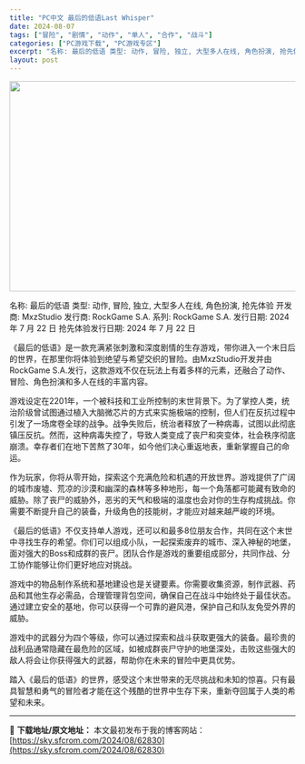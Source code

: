```yaml
---
title: "PC中文 最后的低语Last Whisper"
date: 2024-08-07
tags: ["冒险", "剧情", "动作", "单人", "合作", "战斗"]
categories: ["PC游戏下载", "PC游戏专区"]
excerpt: "名称: 最后的低语 类型: 动作, 冒险, 独立, 大型多人在线, 角色扮演, 抢先体验 开发商: MxzStudio 发行商: RockGame S.A. 系列: RockGame S.A. 发行日期: 2024 年 7 月 22 日 抢先体验发行日期: 2024 年 7 月 22 日 《最后的低&hellip;"
layout: post
---
```


<img class="aligncenter size-full wp-image-62831" src="https://sky.sfcrom.com/wp-content/uploads/2024/08/2024080702012791.webp" alt="" width="660" height="370" />

名称: 最后的低语
类型: 动作, 冒险, 独立, 大型多人在线, 角色扮演, 抢先体验
开发商: MxzStudio
发行商: RockGame S.A.
系列: RockGame S.A.
发行日期: 2024 年 7 月 22 日
抢先体验发行日期: 2024 年 7 月 22 日

《最后的低语》是一款充满紧张刺激和深度剧情的生存游戏，带你进入一个末日后的世界，在那里你将体验到绝望与希望交织的冒险。由MxzStudio开发并由RockGame S.A.发行，这款游戏不仅在玩法上有着多样的元素，还融合了动作、冒险、角色扮演和多人在线的丰富内容。

游戏设定在2201年，一个被科技和工业所控制的末世背景下。为了掌控人类，统治阶级曾试图通过植入大脑微芯片的方式来实施极端的控制，但人们在反抗过程中引发了一场席卷全球的战争。战争失败后，统治者释放了一种病毒，试图以此彻底镇压反抗。然而，这种病毒失控了，导致人类变成了丧尸和突变体，社会秩序彻底崩溃。幸存者们在地下苦熬了30年，如今他们决心重返地表，重新掌握自己的命运。

作为玩家，你将从零开始，探索这个充满危险和机遇的开放世界。游戏提供了广阔的城市废墟、荒凉的沙漠和幽深的森林等多种地形，每一个角落都可能藏有致命的威胁。除了丧尸的威胁外，恶劣的天气和极端的温度也会对你的生存构成挑战。你需要不断提升自己的装备，升级角色的技能树，才能应对越来越严峻的环境。

《最后的低语》不仅支持单人游戏，还可以和最多8位朋友合作，共同在这个末世中寻找生存的希望。你们可以组成小队，一起探索废弃的城市、深入神秘的地堡，面对强大的Boss和成群的丧尸。团队合作是游戏的重要组成部分，共同作战、分工协作能够让你们更好地应对挑战。

游戏中的物品制作系统和基地建设也是关键要素。你需要收集资源，制作武器、药品和其他生存必需品，合理管理背包空间，确保自己在战斗中始终处于最佳状态。通过建立安全的基地，你可以获得一个可靠的避风港，保护自己和队友免受外界的威胁。

游戏中的武器分为四个等级，你可以通过探索和战斗获取更强大的装备。最珍贵的战利品通常隐藏在最危险的区域，如被成群丧尸守护的地堡深处，击败这些强大的敌人将会让你获得强大的武器，帮助你在未来的冒险中更具优势。

踏入《最后的低语》的世界，感受这个末世带来的无尽挑战和未知的惊喜。只有最具智慧和勇气的冒险者才能在这个残酷的世界中生存下来，重新夺回属于人类的希望和未来。

---
📖 **下载地址/原文地址：** 本文最初发布于我的博客网站：[https://sky.sfcrom.com/2024/08/62830](https://sky.sfcrom.com/2024/08/62830)
